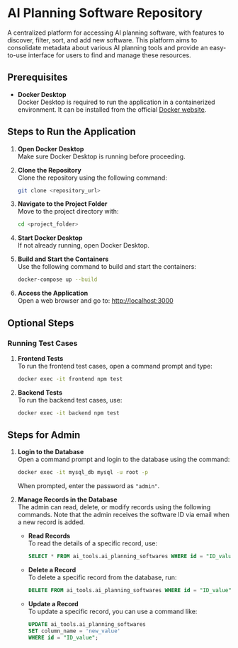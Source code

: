# AI Planning Software Repository

A centralized platform for accessing AI planning software, with features to discover, filter, sort, and add new software. This platform aims to consolidate metadata about various AI planning tools and provide an easy-to-use interface for users to find and manage these resources.

## Prerequisites

- **Docker Desktop**  
  Docker Desktop is required to run the application in a containerized environment. It can be installed from the official [Docker website](https://docs.docker.com/desktop/).

## Steps to Run the Application

1. **Open Docker Desktop**  
   Make sure Docker Desktop is running before proceeding.

2. **Clone the Repository**  
   Clone the repository using the following command:  
   ```bash
   git clone <repository_url>
   ```

3. **Navigate to the Project Folder**  
   Move to the project directory with:  
   ```bash
   cd <project_folder>
   ```

4. **Start Docker Desktop**  
   If not already running, open Docker Desktop.

5. **Build and Start the Containers**  
   Use the following command to build and start the containers:  
   ```bash
   docker-compose up --build
   ```

6. **Access the Application**  
   Open a web browser and go to: [http://localhost:3000](http://localhost:3000)

## Optional Steps

### Running Test Cases

1. **Frontend Tests**  
   To run the frontend test cases, open a command prompt and type:  
   ```bash
   docker exec -it frontend npm test
   ```

2. **Backend Tests**  
   To run the backend test cases, use:  
   ```bash
   docker exec -it backend npm test
   ```

## Steps for Admin

1. **Login to the Database**  
   Open a command prompt and login to the database using the command:  
   ```bash
   docker exec -it mysql_db mysql -u root -p
   ```  
   When prompted, enter the password as `"admin"`.

2. **Manage Records in the Database**  
   The admin can read, delete, or modify records using the following commands. Note that the admin receives the software ID via email when a new record is added.

   - **Read Records**  
     To read the details of a specific record, use:  
     ```sql
     SELECT * FROM ai_tools.ai_planning_softwares WHERE id = "ID_value"\G
     ```

   - **Delete a Record**  
     To delete a specific record from the database, run:  
     ```sql
     DELETE FROM ai_tools.ai_planning_softwares WHERE id = "ID_value";
     ```

   - **Update a Record**  
     To update a specific record, you can use a command like:  
     ```sql
     UPDATE ai_tools.ai_planning_softwares
     SET column_name = 'new_value'
     WHERE id = "ID_value";
     ```
